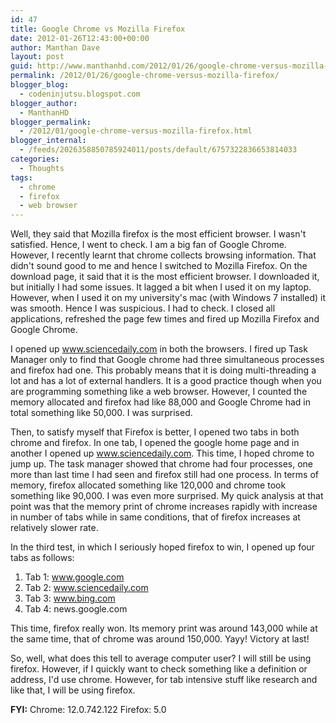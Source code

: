 ```yaml
---
id: 47
title: Google Chrome vs Mozilla Firefox
date: 2012-01-26T12:43:00+00:00
author: Manthan Dave
layout: post
guid: http://www.manthanhd.com/2012/01/26/google-chrome-versus-mozilla-firefox/
permalink: /2012/01/26/google-chrome-versus-mozilla-firefox/
blogger_blog:
  - codeninjutsu.blogspot.com
blogger_author:
  - ManthanHD
blogger_permalink:
  - /2012/01/google-chrome-versus-mozilla-firefox.html
blogger_internal:
  - /feeds/2026358850785924011/posts/default/6757322836653814033
categories:
  - Thoughts
tags:
  - chrome
  - firefox
  - web browser
---
```

Well, they said that Mozilla firefox is the most efficient browser. I wasn't satisfied. Hence, I went to check. I am a big fan of Google Chrome. However, I recently learnt that chrome collects browsing information. That didn't sound good to me and hence I switched to Mozilla Firefox. On the download page, it said that it is the most efficient browser. I downloaded it, but initially I had some issues. It lagged a bit when I used it on my laptop. However, when I used it on my university's mac (with Windows 7 installed) it was smooth. Hence I was suspicious. I had to check. I closed all applications, refreshed the page few times and fired up Mozilla Firefox and Google Chrome.

I opened up www.sciencedaily.com in both the browsers. I fired up Task Manager only to find that Google chrome had three simultaneous processes and firefox had one. This probably means that it is doing multi-threading a lot and has a lot of external handlers. It is a good practice though when you are programming something like a web browser. However, I counted the memory allocated and firefox had like 88,000 and Google Chrome had in total something like 50,000. I was surprised.

Then, to satisfy myself that Firefox is better, I opened two tabs in both chrome and firefox. In one tab, I opened the google home page and in another I opened up www.sciencedaily.com. This time, I hoped chrome to jump up. The task manager showed that chrome had four processes, one more than last time I had seen and firefox still had one process. In terms of memory, firefox allocated something like 120,000 and chrome took something like 90,000. I was even more surprised. My quick analysis at that point was that the memory print of chrome increases rapidly with increase in number of tabs while in same conditions, that of firefox increases at relatively slower rate.

In the third test, in which I seriously hoped firefox to win, I opened up four tabs as follows:
1. Tab 1: www.google.com
2. Tab 2: www.sciencedaily.com
3. Tab 3: www.bing.com
4. Tab 4: news.google.com

This time, firefox really won. Its memory print was around 143,000 while at the same time, that of chrome was around 150,000. Yayy! Victory at last!

So, well, what does this tell to average computer user? I will still be using firefox. However, if I quickly want to check something like a definition or address, I'd use chrome. However, for tab intensive stuff like research and like that, I will be using firefox.

<b>FYI:</b>
Chrome: 12.0.742.122
Firefox: 5.0